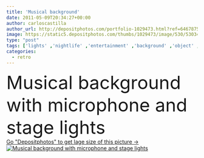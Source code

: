 ```yaml
---
title: 'Musical background'
date: 2011-05-09T20:34:27+00:00
author: carloscastilla
author_url: http://depositphotos.com/portfolio-1029473.html?ref=64678756
image: https://static5.depositphotos.com/thumbs/1029473/image/530/5303467/api_thumb_450.jpg?forcejpeg=true
type: "post"
tags: ['lights' ,'nightlife' ,'entertainment' ,'background' ,'object' ,'nobody' ,'design' ,'event' ,'equipment' ,'party' ,'light' ,'technology' ,'style' ,'antique' ,'retro' ,'vintage' ,'instrument' ,'chrome' ,'classic' ,'pop' ,'elements' ,'band' ,'sing' ,'sound' ,'with' ,'professional' ,'audio' ,'copyspace' ,'karaoke' ,'live' ,'mic' ,'microphone' ,'music' ,'musical' ,'perform' ,'performance' ,'radio' ,'record' ,'singer' ,'speech' ,'stage' ,'metallic' ,'spotlight' ,'rock' ,'concert' ,'club' ,'jazz' ,'audience' ,'speak' ,'broadcasting' ]
categories: 
  - retro
---
```

<div aling="center">
            <font size="60"> Musical background with microphone and stage lights</font>   
</div>
<div>
    <a href='https://depositphotos.com/5303467/stock-photo-musical-background.html?ref=64678756' target=_blank > Go "Depositphotos" to get lage size of this picture ->
        <img href='https://depositphotos.com/5303467/stock-photo-musical-background.html?ref=64678756' src='https://static5.depositphotos.com/1029473/530/i/950/depositphotos_5303467-stock-photo-musical-background.jpg?forcejpeg=true' alt='Musical background with microphone and stage lights' >
    </a>
</div>
